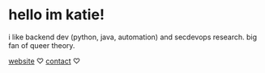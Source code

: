 # hello im katie!
i like backend dev (python, java, automation) and secdevops research. big fan of queer theory.

[website](http://kteateas.s3-website.us-east-2.amazonaws.com/index.html) ♡ [contact](mailto:gholeaco@gmail.com) ♡
